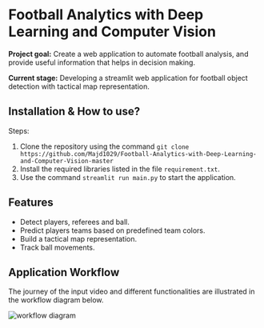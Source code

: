 
# Football Analytics with Deep Learning and Computer Vision

**Project goal:** Create a web application to automate football analysis, and provide useful information that helps in decision making.


**Current stage:** Developing a streamlit web application for football object detection with tactical map representation.



## Installation & How to use?

Steps:
1. Clone the repository using the command `git clone https://github.com/Majd1029/Football-Analytics-with-Deep-Learning-and-Computer-Vision-master `
2. Install the required libraries listed in the file `requirement.txt`.
3. Use the command `streamlit run main.py` to start the application.
    
## Features

- Detect players, referees and ball.
- Predict players teams based on predefined team colors.
- Build a tactical map representation.
- Track ball movements.


## Application Workflow

The journey of the input video and different functionalities are illustrated in the workflow diagram below.

![workflow diagram](https://github.com/Majd1029/Football-Analytics-with-Deep-Learning-and-Computer-Vision/assets/62519374/8a934460-5f7f-4170-a2b2-d89c77fce2fe)
